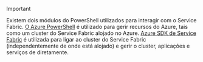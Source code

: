 > [!IMPORTANT]
> Existem dois módulos do PowerShell utilizados para interagir com o Service Fabric. [O Azure PowerShell](/powershell/azure/install-azurerm-ps?view=azurermps-4.4.0) é utilizado para gerir recursos do Azure, tais como um cluster do Service Fabric alojado no Azure. [Azure SDK de Service Fabric](../articles/service-fabric/service-fabric-get-started.md) é utilizada para ligar ao cluster do Service Fabric (independentemente de onde está alojado) e gerir o cluster, aplicações e serviços de diretamente. 